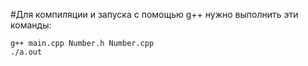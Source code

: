 #Для компиляции и запуска с помощью g++ нужно выполнить эти команды:
```
g++ main.cpp Number.h Number.cpp
./a.out
```
